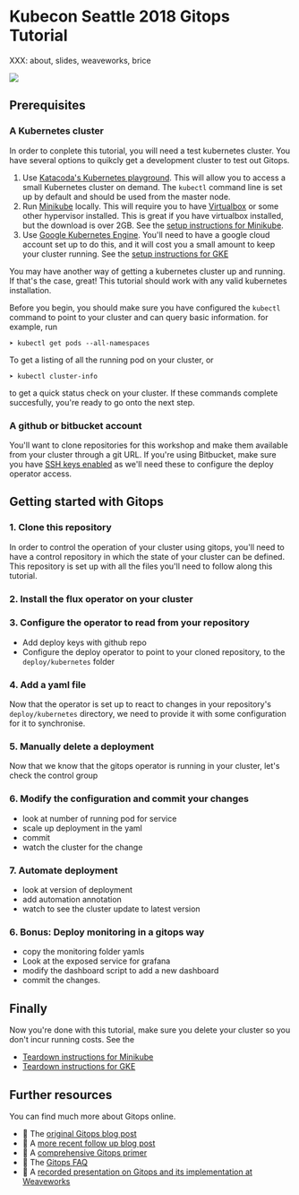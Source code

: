 Kubecon Seattle 2018 Gitops Tutorial
====================================


XXX: about, slides, weaveworks, brice

[![](../resources/presenttation.png)](https://docs.google.com/presentation/d/1ujRd4k2s8dG0-AMHIWMTyA8JoTUkXRQwXQ4izmDWeTI/edit?usp=sharing)

Prerequisites
-------------

### A Kubernetes cluster

In order to conplete this tutorial, you will need a test kubernetes cluster. You have several options to quikcly get a development cluster to test out Gitops.

1. Use [Katacoda's Kubernetes playground](https://www.katacoda.com/courses/kubernetes/playground). This will allow you to access a small Kubernetes cluster on demand. The `kubectl` command line is set up by default and should be used from the master node.
2. Run [Minikube](https://github.com/kubernetes/minikube) locally. This will require you to have [Virtualbox](https://www.virtualbox.org/) or some other hypervisor installed. This is great if you have virtualbox installed, but the download is over 2GB. See the [setup instructions for Minikube](docs/minikube-install.md).
3. Use [Google Kubernetes Engine](https://cloud.google.com/kubernetes-engine/). You'll need to have a google cloud account set up to do this, and it will cost you a small amount to keep your cluster running. See the [setup instructions for GKE](docs/gke-install.md)


You may have another way of getting a kubernetes cluster up and running. If that's the case, great! This tutorial should work with any valid kubernetes installation. 

Before you begin, you should make sure you have configured the `kubectl` command to point to your cluster and can query basic information. for example, run

```
➤ kubectl get pods --all-namespaces
```

To get a listing of all the running pod on your cluster, or

```
➤ kubectl cluster-info
```

to get a quick status check on your cluster. If these commands complete succesfully, you're ready to go onto the next step.

### A github or bitbucket account
You'll want to clone repositories for this workshop and make them available from your cluster through a git URL. If you're using Bitbucket, make sure you have [SSH keys enabled](https://confluence.atlassian.com/bitbucketserver/enabling-ssh-access-to-git-repositories-in-bitbucket-server-776640358.html) as we'll need these to configure the deploy operator access. 

Getting started with Gitops
---------------------------

### 1. Clone this repository 
In order to control the operation of your cluster using gitops, you'll need to have a control repository in which the state of your cluster can be defined. This repository is set up with all the files you'll need to follow along this tutorial. 

### 2. Install the flux operator on your cluster

### 3. Configure the operator to read from your repository
- Add deploy keys with github repo
- Configure the deploy operator to point to your cloned repository, to the `deploy/kubernetes` folder


### 4. Add a yaml file 
Now that the operator is set up to react to changes in your repository's `deploy/kubernetes` directory, we need to provide it with some configuration for it to synchronise.

### 5. Manually delete a deployment
Now that we know that the gitops operator is running in your cluster, let's check the control group 

### 6. Modify the configuration and commit your changes
- look at number of running pod for service
- scale up deployment in the yaml
- commit
- watch the cluster for the change

### 7. Automate deployment
- look at version of deployment
- add automation annotation
- watch to see the cluster update to latest version

### 6. Bonus: Deploy monitoring in a gitops way
- copy the monitoring folder yamls
- Look at the exposed service for grafana
- modify the dashboard script to add a new dashboard
- commit the changes.






Finally
-------

Now you're done with this tutorial, make sure you delete your cluster so you don't incur running costs. See the 

- [Teardown instructions for Minikube](docs/minikube-teardown.md)
- [Teardown instructions for GKE](docs/gke-teardown.md)

Further resources
-----------------

You can find much more about Gitops online.

- 📄 The [original Gitops blog post](https://www.weave.works/blog/gitops-operations-by-pull-request)
- 📄 A [more recent follow up blog post](https://www.weave.works/blog/what-is-gitops-really)
- 📄 A [comprehensive Gitops primer](https://www.weave.works/technologies/gitops/)
- 📄 The [Gitops FAQ](https://www.weave.works/technologies/gitops-frequently-asked-questions/)
- 🎥 A [recorded presentation on Gitops and its implementation at Weaveworks](https://vimeo.com/293138562/5aa199fa9e)





